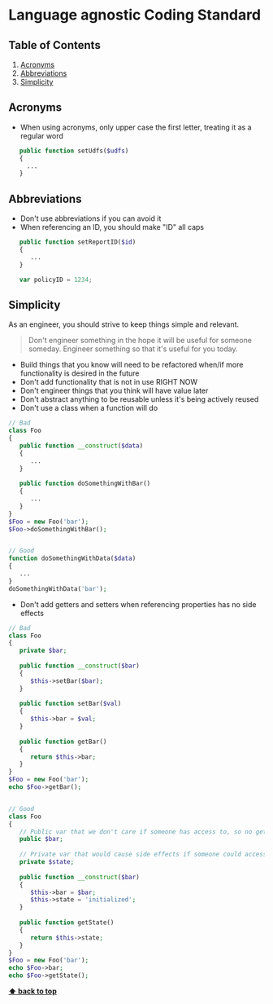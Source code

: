 Language agnostic Coding Standard
=====================

## Table of Contents
1. [Acronyms](#acronyms)
1. [Abbreviations](#abbreviations)
1. [Simplicity](#simplicity)

## Acronyms
- When using acronyms, only upper case the first letter, treating it as a regular word

```PHP
   public function setUdfs($udfs)
   {
     ...
   }
```

## Abbreviations
- Don't use abbreviations if you can avoid it
- When referencing an ID, you should make "ID" all caps

```php
   public function setReportID($id)
   {
      ...
   }
```

```js
   var policyID = 1234;
```

## Simplicity
As an engineer, you should strive to keep things simple and relevant.

> Don't engineer something in the hope it will be useful for someone someday. Engineer something so that it's useful for you today.

- Build things that you know will need to be refactored when/if more functionality is desired in the future
- Don't add functionality that is not in use RIGHT NOW
- Don't engineer things that you think will have value later
- Don't abstract anything to be reusable unless it's being actively reused
- Don't use a class when a function will do

```php
// Bad
class Foo
{
   public function __construct($data)
   {
      ...
   }
   
   public function doSomethingWithBar()
   {
      ...
   }
}
$Foo = new Foo('bar');
$Foo->doSomethingWithBar();


// Good
function doSomethingWithData($data)
{
   ...
}
doSomethingWithData('bar');
```

- Don't add getters and setters when referencing properties has no side effects

```php
// Bad
class Foo
{
   private $bar;
   
   public function __construct($bar)
   {
      $this->setBar($bar);
   }
   
   public function setBar($val)
   {
      $this->bar = $val;
   }
   
   public function getBar()
   {
      return $this->bar;
   }
}
$Foo = new Foo('bar');
echo $Foo->getBar();


// Good
class Foo
{
   // Public var that we don't care if someone has access to, so no getters or setters
   public $bar;
   
   // Private var that would cause side effects if someone could access it
   private $state;
   
   public function __construct($bar)
   {
      $this->bar = $bar;
      $this->state = 'initialized';
   }
   
   public function getState()
   {
      return $this->state;
   }
}
$Foo = new Foo('bar');
echo $Foo->bar;
echo $Foo->getState();
```

**[⬆ back to top](#table-of-contents)**
